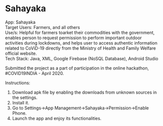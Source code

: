 # Sahayaka
App: Sahayaka<br>
Target Users: Farmers, and all others<br>
Use/s: Helpful for farmers toarket their commodities with the government, enables person to request permission to perform important outdoor activities during lockdowns, and helps user to access authentic information related to CoViD-19 directly from the Ministry of Health and Family Welfare official website.<br>
Tech Stack: Java, XML, Google Firebase (NoSQL Database), Android Studio<br>


Submitted the project as a part of participation in the online hackathon, #COVID19INDIA - April 2020.


Instructions:<br>
1) Download apk file by enabling the downloads from unknown sources in the settings.<br>
2) Install it.<br>
3) Go to Settings->App Management->Sahayaka->Permission->Enable Phone.<br>
4) Launch the app and enjoy its functionalities.  
